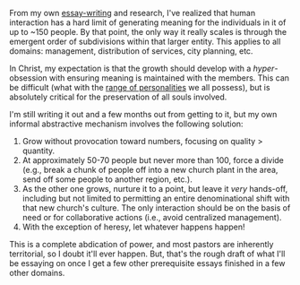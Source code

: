 
From my own [essay-writing](https://gainedin.site/groups-large) and research, I've realized that human interaction has a hard limit of generating meaning for the individuals in it of up to ~150 people. By that point, the only way it really scales is through the emergent order of subdivisions within that larger entity. This applies to all domains: management, distribution of services, city planning, etc.

In Christ, my expectation is that the growth should develop with a _hyper_-obsession with ensuring meaning is maintained with the members. This can be difficult (what with the [range of personalities](https://gainedin.site/personality/) we all possess), but is absolutely critical for the preservation of all souls involved.

I'm still writing it out and a few months out from getting to it, but my own informal abstractive mechanism involves the following solution:

1. Grow without provocation toward numbers, focusing on quality > quantity.
2. At approximately 50-70 people but never more than 100, force a divide (e.g., break a chunk of people off into a new church plant in the area, send off some people to another region, etc.).
3. As the other one grows, nurture it to a point, but leave it _very_ hands-off, including but not limited to permitting an entire denominational shift with that new church's culture. The only interaction should be on the basis of need or for collaborative actions (i.e., avoid centralized management).
4. With the exception of heresy, let whatever happens happen!

This is a complete abdication of power, and most pastors are inherently territorial, so I doubt it'll ever happen. But, that's the rough draft of what I'll be essaying on once I get a few other prerequisite essays finished in a few other domains.
